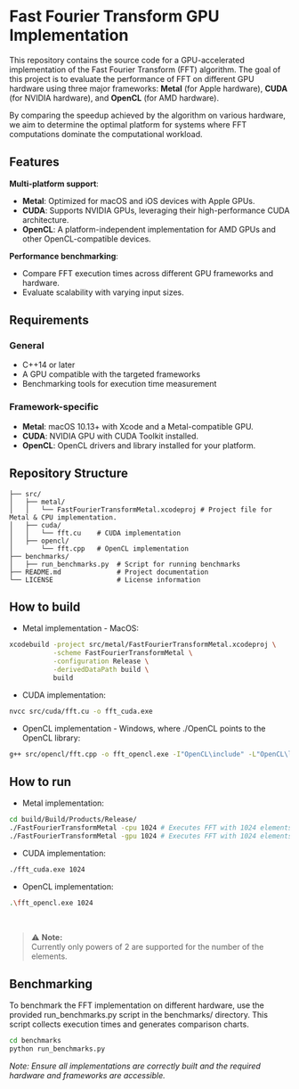 # Fast Fourier Transform GPU Implementation

This repository contains the source code for a GPU-accelerated implementation of the Fast Fourier Transform (FFT) algorithm. The goal of this project is to evaluate the performance of FFT on different GPU hardware using three major frameworks: **Metal** (for Apple hardware), **CUDA** (for NVIDIA hardware), and **OpenCL** (for AMD hardware).

By comparing the speedup achieved by the algorithm on various hardware, we aim to determine the optimal platform for systems where FFT computations dominate the computational workload.



## Features


**Multi-platform support**:
  - **Metal**: Optimized for macOS and iOS devices with Apple GPUs.
  - **CUDA**: Supports NVIDIA GPUs, leveraging their high-performance CUDA architecture.
  - **OpenCL**: A platform-independent implementation for AMD GPUs and other OpenCL-compatible devices.

**Performance benchmarking**:
  - Compare FFT execution times across different GPU frameworks and hardware.
  - Evaluate scalability with varying input sizes.



## Requirements

### General
- C++14 or later
- A GPU compatible with the targeted frameworks
- Benchmarking tools for execution time measurement

### Framework-specific
- **Metal**: macOS 10.13+ with Xcode and a Metal-compatible GPU.
- **CUDA**: NVIDIA GPU with CUDA Toolkit installed.
- **OpenCL**: OpenCL drivers and library installed for your platform.


## Repository Structure

```plaintext
├── src/
│   ├── metal/
│   │   └── FastFourierTransformMetal.xcodeproj # Project file for Metal & CPU implementation.
│   ├── cuda/
│   │   └── fft.cu    # CUDA implementation
│   ├── opencl/
│       └── fft.cpp   # OpenCL implementation
├── benchmarks/
│   ├── run_benchmarks.py  # Script for running benchmarks
├── README.md              # Project documentation
└── LICENSE                # License information
```

## How to build

- Metal implementation - MacOS:
```bash
xcodebuild -project src/metal/FastFourierTransformMetal.xcodeproj \
           -scheme FastFourierTransformMetal \
           -configuration Release \
           -derivedDataPath build \
           build
```
- CUDA implementation:
```bash
nvcc src/cuda/fft.cu -o fft_cuda.exe
```
- OpenCL implementation - Windows, where ./OpenCL points to the OpenCL library:
```bash
g++ src/opencl/fft.cpp -o fft_opencl.exe -I"OpenCL\include" -L"OpenCL\lib\x86_64" -lOpenCL
```

## How to run

- Metal implementation:
```bash
cd build/Build/Products/Release/
./FastFourierTransformMetal -cpu 1024 # Executes FFT with 1024 elements on CPU
./FastFourierTransformMetal -gpu 1024 # Executes FFT with 1024 elements on GPU
```
- CUDA implementation:
```bash
./fft_cuda.exe 1024
```
- OpenCL implementation:
```bash
.\fft_opencl.exe 1024
```
<br>

> ⚠️ **Note:**  
> Currently only powers of 2 are supported for the number of the elements.

## Benchmarking 

To benchmark the FFT implementation on different hardware, use the provided run_benchmarks.py script in the benchmarks/ directory. This script collects execution times and generates comparison charts.
```bash
cd benchmarks
python run_benchmarks.py
```

_Note: Ensure all implementations are correctly built and the required hardware and frameworks are accessible._